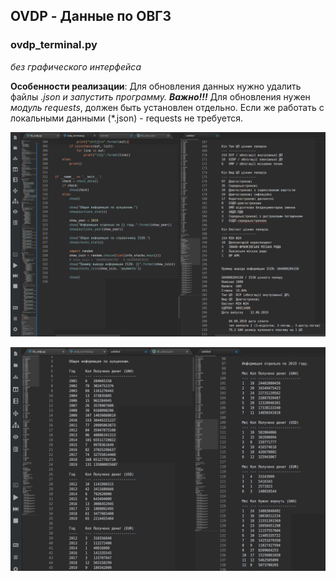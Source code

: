 ## OVDP - Данные по ОВГЗ

### ovdp_terminal.py
*без графического интерфейса*

**Особенности реализации**:
Для обновления данных нужно удалить файлы *.json и запустить программу.
**Важно!!!*** Для обновления нужен *модуль requests*, должен быть установлен отдельно.
Если же работать с локальными данными (*.json) - requests не требуется.

![Screenshot](screenshot-ovdp_terminal-1.png)

![Screenshot](screenshot-ovdp_terminal-2.png)
